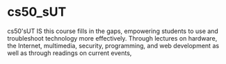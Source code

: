 # cs50_sUT
cs50'sUT IS this course fills in the gaps, empowering students to use and troubleshoot technology more effectively. Through lectures on hardware, the Internet, multimedia, security, programming, and web development as well as through readings on current events,
